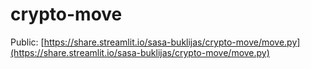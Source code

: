 # crypto-move

Public:
[https://share.streamlit.io/sasa-buklijas/crypto-move/move.py](https://share.streamlit.io/sasa-buklijas/crypto-move/move.py)